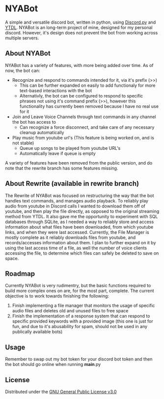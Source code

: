 # NYABot
A simple and versatile discord bot, written in python, using [Discord.py](https://github.com/Rapptz/discord.py) and [YTDL](https://github.com/ytdl-org/youtube-dl).
NYABot is an long-term project of mine, designed for my personal discord. However, it's design does not prevent the bot from working across
multiple servers.
<br/>

## About NYABot
NYABot has a variety of features, with more being added over time. As of now, the bot can:
* Recognize and respond to commands intended for it, via it's prefix (>>)
  * This can be further expanded on easily to add functionaly for more text-based interactions with the bot
  * Alternativly, the bot can be configured to respond to specific phrases not using it's command prefix (>>), however this functionality
    has currently been removed because I have no real use for it
* Join and Leave Voice Channels through text commands in any channel the bot has access to
  * Can recognize a force disconnect, and take care of any necessary cleanup automatically
* Play music from youtube url's (This feature is being worked on, and is not stable)
  * Queue up songs to be played from youtube URL's
  * Automatically leave if queue is empty

A variety of features have been removed from the public version, and do note that the rewrite branch has some features missing.

## About Rewrite (available in rewrite branch)
The Rewrite of NYABot was focused on restructuring the way that the bot handles text commands, and manages audio playback.
To reliably play audio from youtube in Discord calls I wanted to download them off of youtube, and then play the file directly, as opposed to the original streaming method from YTDL.
It also gave me the opportunity to experiment with SQL databases through SQLite, as I needed a way to reliably store and access information about what files have been downloaded, from which youtube links, and when they were last accessed.
Currently, the File Manager is mostly complete as it reliably downloads files from youtube, and records/accesses information about them.
I plan to further expand on it by using the last access time of a file, as well the number of voice clients accessing the file, to determine which files can safely be deleted to save on space.


## Roadmap
Currently NYABot is very rudimentry, but the basic functions required to build more complex ones on are, for the most part, complete.
The current objective is to work towards finishing the following:
1. Finish implementing a file manager that monitors the usage of specific audio files and deletes old and unused files to free space
2. Finish the implementation of a response system that can respond to specific provided keywords with a provided image (this one is just for fun, and due to it's abusability for spam, should not be used in any publically available bots)

## Usage
Remember to swap out my bot token for your discord bot token and then the bot should go online when running __main__.py

## License
Distributed under the [GNU General Public License v3.0](https://www.gnu.org/licenses/gpl-3.0.en.html)
